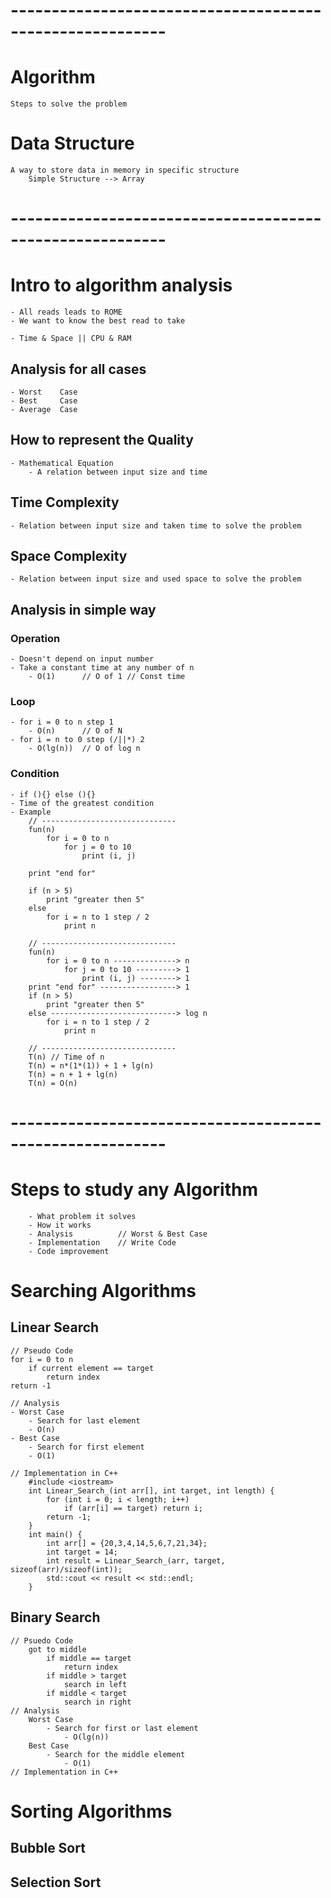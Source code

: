 # ---------------------------------------------------------
# Algorithm
	Steps to solve the problem
# Data Structure
	A way to store data in memory in specific structure
		Simple Structure --> Array

# ---------------------------------------------------------
# Intro to algorithm analysis
	- All reads leads to ROME
	- We want to know the best read to take

	- Time & Space || CPU & RAM

## Analysis for all cases
	- Worst    Case
	- Best     Case
	- Average  Case
## How to represent the Quality
	- Mathematical Equation
		- A relation between input size and time

## Time Complexity
	- Relation between input size and taken time to solve the problem
## Space Complexity
	- Relation between input size and used space to solve the problem

## Analysis in simple way
### Operation
	- Doesn't depend on input number
	- Take a constant time at any number of n
		- O(1)		// O of 1 // Const time
### Loop
	- for i = 0 to n step 1
		- O(n)		// O of N
	- for i = n to 0 step (/||*) 2
		- O(lg(n))	// O of log n
### Condition
	- if (){} else (){}
	- Time of the greatest condition
	- Example
		// ------------------------------
		fun(n)
			for i = 0 to n
				for j = 0 to 10
					print (i, j)

		print "end for"

		if (n > 5)
			print "greater then 5"
		else
			for i = n to 1 step / 2
				print n

		// ------------------------------
		fun(n)
			for i = 0 to n --------------> n
				for j = 0 to 10 ---------> 1
					print (i, j) --------> 1
		print "end for" -----------------> 1
		if (n > 5)
			print "greater then 5"
		else ----------------------------> log n
			for i = n to 1 step / 2
				print n
		
		// ------------------------------
		T(n) // Time of n
		T(n) = n*(1*(1)) + 1 + lg(n) 
		T(n) = n + 1 + lg(n)
		T(n) = O(n)

# ---------------------------------------------------------
# Steps to study any Algorithm
		- What problem it solves
		- How it works
		- Analysis			// Worst & Best Case
		- Implementation	// Write Code
		- Code improvement

# Searching Algorithms
## Linear Search
	// Pseudo Code
	for i = 0 to n
		if current element == target
			return index
	return -1
	
	// Analysis
	- Worst Case
		- Search for last element
		- O(n)
	- Best Case
		- Search for first element
		- O(1)
	
	// Implementation in C++
		#include <iostream>
		int Linear_Search_(int arr[], int target, int length) {
			for (int i = 0; i < length; i++)
				if (arr[i] == target) return i;
			return -1;
		}
		int main() {
			int arr[] = {20,3,4,14,5,6,7,21,34};
			int target = 14;
			int result = Linear_Search_(arr, target, sizeof(arr)/sizeof(int));
			std::cout << result << std::endl;
		}

## Binary Search
	// Psuedo Code
		got to middle
			if middle == target
				return index
			if middle > target
				search in left
			if middle < target
				search in right
	// Analysis
		Worst Case
			- Search for first or last element
				- O(lg(n))
		Best Case
			- Search for the middle element 
				- O(1)
	// Implementation in C++






# Sorting Algorithms
## Bubble Sort
## Selection Sort




